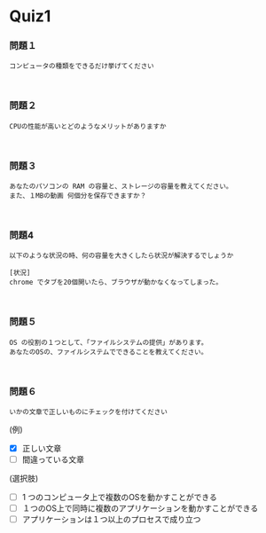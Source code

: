 # Quiz1



### 問題１

```text
コンピュータの種類をできるだけ挙げてください
```

<!-- 以下に回答をお願いします -->
```text


```
<!-- 回答は ``` の上まで-->




### 問題２

```text
CPUの性能が高いとどのようなメリットがありますか
```

<!-- 以下に回答をお願いします -->
```text


```
<!-- 回答は ``` の上まで-->




### 問題３

```text
あなたのパソコンの RAM の容量と、ストレージの容量を教えてください。
また、１MBの動画 何個分を保存できますか？
```

<!-- 以下に回答をお願いします -->
```text


```
<!-- 回答は ``` の上まで-->




### 問題4

```text
以下のような状況の時、何の容量を大きくしたら状況が解決するでしょうか

[状況]
chrome でタブを20個開いたら、ブラウザが動かなくなってしまった。
```

<!-- 以下に回答をお願いします -->
```text


```
<!-- 回答は ``` の上まで-->




### 問題５

```text
OS の役割の１つとして、「ファイルシステムの提供」があります。
あなたのOSの、ファイルシステムでできることを教えてください。
```

<!-- 以下に回答をお願いします -->
```text


```
<!-- 回答は ``` の上まで-->




### 問題６

```text
いかの文章で正しいものにチェックを付けてください

```

<!-- 以下に回答をお願いします -->
(例)
- [x] 正しい文章
- [ ] 間違っている文章

(選択肢)
- [ ] 1 つのコンピュータ上で複数のOSを動かすことができる
- [ ] １つのOS上で同時に複数のアプリケーションを動かすことができる
- [ ] アプリケーションは１つ以上のプロセスで成り立つ
<!-- 回答は ``` の上まで-->


<!--
keyword
```
Chapter1-section1-quiz1
```
--!>
